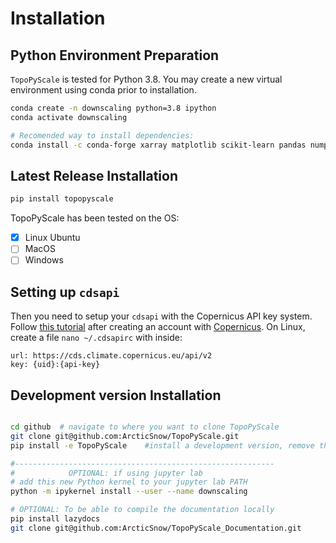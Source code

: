 # Installation

## Python Environment Preparation
`TopoPyScale` is tested for Python 3.8. You may create a new virtual environment using conda prior to installation.

```bash
conda create -n downscaling python=3.8 ipython
conda activate downscaling

# Recomended way to install dependencies:
conda install -c conda-forge xarray matplotlib scikit-learn pandas numpy netcdf4 h5netcdf rasterio pyproj dask'
```

## Latest Release Installation

```bash
pip install topopyscale
```

TopoPyScale has been tested on the OS:
- [x] Linux Ubuntu
- [ ] MacOS
- [ ] Windows

## Setting up `cdsapi`

Then you need to setup your `cdsapi` with the Copernicus API key system. Follow [this tutorial](https://cds.climate.copernicus.eu/api-how-to#install-the-cds-api-key) after creating an account with [Copernicus](https://cds.climate.copernicus.eu/). On Linux, create a file `nano ~/.cdsapirc` with inside:

```
url: https://cds.climate.copernicus.eu/api/v2
key: {uid}:{api-key}
```

## Development version Installation

```bash

cd github  # navigate to where you want to clone TopoPyScale
git clone git@github.com:ArcticSnow/TopoPyScale.git
pip install -e TopoPyScale    #install a development version, remove the -e for normal install

#----------------------------------------------------------
#            OPTIONAL: if using jupyter lab
# add this new Python kernel to your jupyter lab PATH
python -m ipykernel install --user --name downscaling

# OPTIONAL: To be able to compile the documentation locally
pip install lazydocs
git clone git@github.com:ArcticSnow/TopoPyScale_Documentation.git
```


